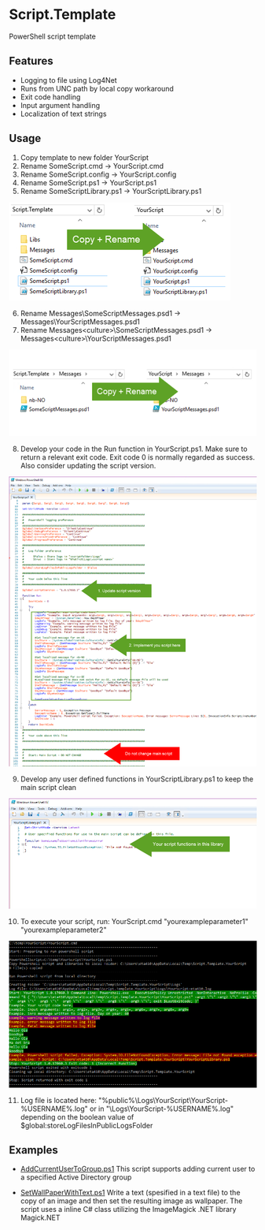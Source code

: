 # Script.Template

PowerShell script template

## Features

* Logging to file using Log4Net
* Runs from UNC path by local copy workaround
* Exit code handling
* Input argument handling
* Localization of text strings

## Usage

1. Copy template to new folder YourScript
2. Rename SomeScript.cmd -> YourScript.cmd
3. Rename SomeScript.config -> YourScript.config
4. Rename SomeScript.ps1 -> YourScript.ps1
5. Rename SomeScriptLibrary.ps1 -> YourScriptLibrary.ps1

![](./doc/images/CopyAndRenameTemplate.png)

6. Rename Messages\SomeScriptMessages.psd1 -> Messages\YourScriptMessages.psd1
7. Rename Messages\<culture>\SomeScriptMessages.psd1 -> Messages\<culture>\YourScriptMessages.psd1

![](./doc/images/CopyAndRenameTemplate-Messages.png)

8. Develop your code in the Run function in YourScript.ps1. Make sure to return a relevant exit code. Exit code 0 is normally regarded as success. Also consider updating the script version.

![](./doc/images/MainScript.png)

9. Develop any user defined functions in YourScriptLibrary.ps1 to keep the main script clean

![](./doc/images/UserFunctions.png)

10. To execute your script, run: YourScript.cmd "yourexampleparameter1" "yourexampleparameter2"

![](./doc/images/YourScriptOutput.png)

11. Log file is located here: "%public%\Logs\YourScript\YourScript-%USERNAME%.log" or in "<ScriptFolder>\Logs\YourScript-%USERNAME%.log" depending on the boolean value of $global:storeLogFilesInPublicLogsFolder

## Examples

* [AddCurrentUserToGroup.ps1](./src/Examples/AddCurrentUserToGroup)
This script supports adding current user to a specified Active Directory group

* [SetWallPaperWithText.ps1](./src/Examples/SetWallPaperWithText)
Write a text (spesified in a text file) to the copy of an image and then set the resulting image as wallpaper. The script uses a inline C# class utilizing the ImageMagick .NET library Magick.NET
